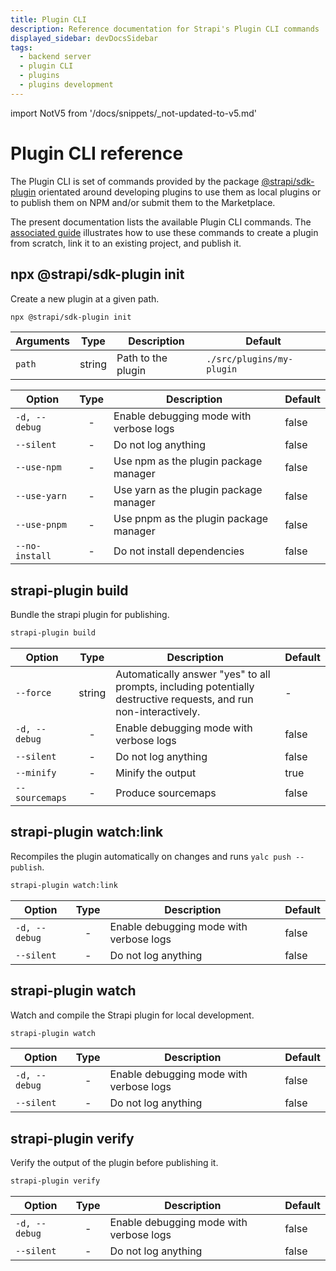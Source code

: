 ```yaml
---
title: Plugin CLI
description: Reference documentation for Strapi's Plugin CLI commands
displayed_sidebar: devDocsSidebar
tags:
  - backend server
  - plugin CLI
  - plugins
  - plugins development
---
```


import NotV5 from '/docs/snippets/\_not-updated-to-v5.md'

# Plugin CLI reference

<NotV5/>

The Plugin CLI is set of commands provided by the package [@strapi/sdk-plugin](https://github.com/strapi/sdk-plugin) orientated around developing plugins to use them as local plugins or to publish them on NPM and/or submit them to the Marketplace.

The present documentation lists the available Plugin CLI commands. The [associated guide](/dev-docs/plugins/guides/use-the-plugin-cli) illustrates how to use these commands to create a plugin from scratch, link it to an existing project, and publish it.

## npx @strapi/sdk-plugin init

Create a new plugin at a given path.

```bash
npx @strapi/sdk-plugin init
```

| Arguments |  Type  | Description        | Default                   |
| --------- | :----: | ------------------ | ------------------------- |
| `path`    | string | Path to the plugin | `./src/plugins/my-plugin` |

| Option         | Type | Description                             | Default |
| -------------- | :--: | --------------------------------------- | ------- |
| `-d, --debug`  |  -   | Enable debugging mode with verbose logs | false   |
| `--silent`     |  -   | Do not log anything                     | false   |
| `--use-npm`    |  -   | Use npm as the plugin package manager   | false   |
| `--use-yarn`   |  -   | Use yarn as the plugin package manager  | false   |
| `--use-pnpm`   |  -   | Use pnpm as the plugin package manager  | false   |
| `--no-install` |  -   | Do not install dependencies             | false   |

## strapi-plugin build

Bundle the strapi plugin for publishing.

```bash
strapi-plugin build
```

| Option         |  Type  | Description                                                                                                       | Default |
| -------------- | :----: | ----------------------------------------------------------------------------------------------------------------- | ------- |
| `--force`      | string | Automatically answer "yes" to all prompts, including potentially destructive requests, and run non-interactively. | -       |
| `-d, --debug`  |   -    | Enable debugging mode with verbose logs                                                                           | false   |
| `--silent`     |   -    | Do not log anything                                                                                               | false   |
| `--minify`     |   -    | Minify the output                                                                                                 | true    |
| `--sourcemaps` |   -    | Produce sourcemaps                                                                                                | false   |

## strapi-plugin watch:link

Recompiles the plugin automatically on changes and runs `yalc push --publish`.

```bash
strapi-plugin watch:link
```

| Option        | Type | Description                             | Default |
| ------------- | :--: | --------------------------------------- | ------- |
| `-d, --debug` |  -   | Enable debugging mode with verbose logs | false   |
| `--silent`    |  -   | Do not log anything                     | false   |

## strapi-plugin watch

Watch and compile the Strapi plugin for local development.

```bash
strapi-plugin watch
```

| Option        | Type | Description                             | Default |
| ------------- | :--: | --------------------------------------- | ------- |
| `-d, --debug` |  -   | Enable debugging mode with verbose logs | false   |
| `--silent`    |  -   | Do not log anything                     | false   |

## strapi-plugin verify

Verify the output of the plugin before publishing it.

```bash
strapi-plugin verify
```

| Option        | Type | Description                             | Default |
| ------------- | :--: | --------------------------------------- | ------- |
| `-d, --debug` |  -   | Enable debugging mode with verbose logs | false   |
| `--silent`    |  -   | Do not log anything                     | false   |
